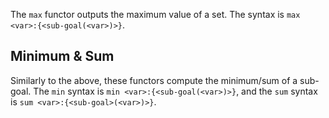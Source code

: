 The `max` functor outputs the maximum value of a set. The syntax is `max <var>:{<sub-goal(<var>)>}`.

## Minimum & Sum

Similarly to the above, these functors compute the minimum/sum of a sub-goal. The `min` syntax is `min <var>:{<sub-goal(<var>)>}`, and the `sum` syntax is `sum <var>:{<sub-goal>(<var>)>}`.
